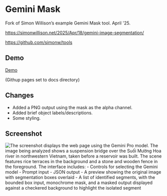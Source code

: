 # Gemini Mask

Fork of Simon Willison’s example Gemini Mask tool. April '25.
 
 https://simonwillison.net/2025/Apr/18/gemini-image-segmentation/
 
 https://github.com/simonw/tools
 
## Demo

[Demo](.)
 
(Githup pages set to docs directory)

## Changes

- Added a PNG output using the mask as the alpha channel.
- Added brief object labels/descriptions.
- Some styling.

## Screenshot

![The screenshot displays the web page using the Gemini Pro model. The image being analyzed shows a suspension bridge over the Suối Mường Hoa river in northwestern Vietnam, taken before a reservoir was built. The scene features rice terraces in the background and a stone and wooden fence in the foreground. The interface includes: - Controls for selecting the Gemini model - Prompt input - JSON output - A preview showing the original image with segmentation boxes overlaid - A list of identified segments, with the bounded box input, monochrome mask, and a masked output displayed against a checkered background to highlight the isolated segment](docs/screenshot.png "Screenshot")